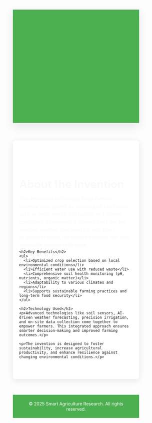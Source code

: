 <!DOCTYPE html>
<html lang="en">

<head>
  <meta charset="UTF-8">
  <meta name="viewport" content="width=device-width, initial-scale=1.0">
  <title>Smart Agriculture Research</title>
  <style>
    /* General Reset */
    * {
      margin: 0;
      padding: 0;
      box-sizing: border-box;
    }

    body {
      font-family: 'Arial', sans-serif;
      background-color: #e9f5e9;
      color: #333;
    }

    /* Header Styles */
    header {
      background-color: #4CAF50;
      color: white;
      text-align: center;
      padding: 60px 0;
      box-shadow: 0 10px 30px rgba(0, 0, 0, 0.1);
    }

    header h1 {
      font-size: 3em;
      margin-bottom: 10px;
    }

    header p {
      font-size: 1.5em;
      margin-top: 10px;
    }

    /* Content Section Styles */
    .content {
      padding: 50px 20px;
      max-width: 1200px;
      margin: 50px auto;
      background: white;
      border-radius: 8px;
      box-shadow: 0 4px 20px rgba(0, 0, 0, 0.1);
    }

    .content h2 {
      color: #2e7d32;
      font-size: 2.5em;
      margin-bottom: 15px;
      font-weight: 700;
    }

    .content p {
      font-size: 1.1em;
      line-height: 1.6;
      color: #555;
      margin-bottom: 20px;
    }

    ul {
      list-style-type: none;
      padding: 0;
    }

    ul li {
      font-size: 1.2em;
      padding-left: 30px;
      background: url('https://img.icons8.com/ios-filled/50/000000/checkmark.png') no-repeat left center;
      padding-left: 35px;
      margin-bottom: 15px;
    }

    /* Footer Styles */
    footer {
      background-color: #4CAF50;
      color: white;
      text-align: center;
      padding: 20px;
      position: relative;
      bottom: 0;
      width: 100%;
    }

    /* Animation Effects */
    header h1,
    header p {
      animation: fadeIn 2s ease-in-out;
    }

    .content h2,
    .content p {
      animation: slideUp 1.5s ease-out;
    }

    @keyframes fadeIn {
      from {
        opacity: 0;
      }

      to {
        opacity: 1;
      }
    }

    @keyframes slideUp {
      from {
        transform: translateY(20px);
        opacity: 0;
      }

      to {
        transform: translateY(0);
        opacity: 1;
      }
    }

    /* Responsive Design */
    @media screen and (max-width: 768px) {
      header h1 {
        font-size: 2.5em;
      }

      header p {
        font-size: 1.2em;
      }

      .content {
        padding: 30px 15px;
      }

      .content h2 {
        font-size: 2em;
      }

      .content p {
        font-size: 1em;
      }
    }
  </style>
</head>

<body>

  <!-- Header Section -->
  <header>
    <h1>Smart Agriculture Optimization</h1>
    <p>Empowering Farmers with Data-Driven Decisions</p>
  </header>

  <!-- Main Content Section -->
  <div class="content">
    <h2>About the Invention</h2>
    <p>This innovative technology helps farmers optimize crop growth by focusing on key factors such as water needs, soil quality, and climate conditions. By leveraging modern tools like soil sensors, weather data analysis, and smart irrigation systems, the system provides real-time, actionable insights to farmers.</p>

    <h2>Key Benefits</h2>
    <ul>
      <li>Optimized crop selection based on local environmental conditions</li>
      <li>Efficient water use with reduced waste</li>
      <li>Comprehensive soil health monitoring (pH, nutrients, organic matter)</li>
      <li>Adaptability to various climates and regions</li>
      <li>Supports sustainable farming practices and long-term food security</li>
    </ul>

    <h2>Technology Used</h2>
    <p>Advanced technologies like soil sensors, AI-driven weather forecasting, precision irrigation, and on-site data collection come together to empower farmers. This integrated approach ensures smarter decision-making and improved farming outcomes.</p>

    <p>The invention is designed to foster sustainability, increase agricultural productivity, and enhance resilience against changing environmental conditions.</p>
  </div>

  <!-- Footer Section -->
  <footer>
    &copy; 2025 Smart Agriculture Research. All rights reserved.
  </footer>

</body>

</html>

